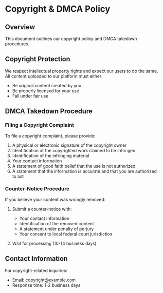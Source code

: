 
# Copyright & DMCA Policy

## Overview

This document outlines our copyright policy and DMCA takedown procedures.

## Copyright Protection

We respect intellectual property rights and expect our users to do the same. All content uploaded to our platform must either:
- Be original content created by you
- Be properly licensed for your use
- Fall under fair use

## DMCA Takedown Procedure

### Filing a Copyright Complaint

To file a copyright complaint, please provide:

1. A physical or electronic signature of the copyright owner
2. Identification of the copyrighted work claimed to be infringed
3. Identification of the infringing material
4. Your contact information
5. A statement of good faith belief that the use is not authorized
6. A statement that the information is accurate and that you are authorized to act

### Counter-Notice Procedure

If you believe your content was wrongly removed:

1. Submit a counter-notice with:
   - Your contact information
   - Identification of the removed content
   - A statement under penalty of perjury
   - Your consent to local federal court jurisdiction

2. Wait for processing (10-14 business days)

## Contact Information

For copyright-related inquiries:
- Email: copyright@example.com
- Response time: 1-2 business days
